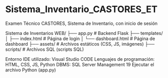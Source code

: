 # Sistema_Inventario_CASTORES_ET
Examen Técnico CASTORES, Sistema de Inventario, con inicio de sesión

Sistema de Inventarios WEB/
├── app.py                # Backend Flask
├── templates/
│   ├── index.html        # Página de login
│   └── dashboard.html    # Página de dashboard
├── assets/               # Archivos estáticos (CSS, JS, imágenes)
├── scripts/               # Archivos SQL (scripts SQL)

Entorno  IDE utilizado: Visual Studio CODE
Lenguajes de programación: HTML, CSS, JS, Python
DBMS: SQL Server Management 19
Ejecutar el archivo Python (app.py)
